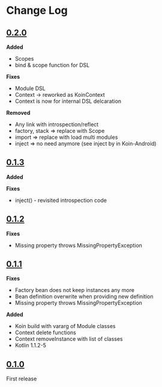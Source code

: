 # Change Log

## [0.2.0]()

**Added**
- Scopes
- bind & scope function for DSL

**Fixes**
- Module DSL
- Context -> reworked as KoinContext
- Context is now for internal DSL delcaration

**Removed**
- Any link with introspection/reflect
- factory, stack => replace with Scope
- import => replace with load multi modules
- inject => no need anymore (see inject by in Koin-Android)

## [0.1.3]()

**Added**

**Fixes**
- inject() - revisited introspection code

## [0.1.2]()

**Fixes**
- Missing property throws MissingPropertyException

## [0.1.1]()

**Fixes**
- Factory bean does not keep instances any more
- Bean definition overwrite when providing new definition
- Missing property throws MissingPropertyException

**Added**
- Koin build with vararg of Module classes
- Context delete functions
- Context removeInstance with list of classes
- Kotlin 1.1.2-5

## [0.1.0]()

First release
